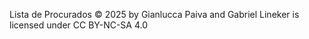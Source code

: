 Lista de Procurados © 2025 by Gianlucca Paiva and Gabriel Lineker is licensed under CC BY-NC-SA 4.0
